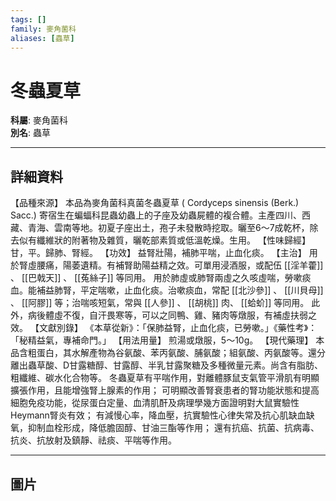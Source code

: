 ```yaml
---
tags: []
family: 麥角菌科
aliases: [蟲草]
---
```


# 冬蟲夏草

**科屬**: 麥角菌科  
**別名**: 蟲草  

---

## 詳細資料
【品種來源】
本品為麥角菌科真菌冬蟲夏草 (
Cordyceps sinensis
(Berk.) Sacc.) 寄宿生在蝙蝠科昆蟲幼蟲上的子座及幼蟲屍體的複合體。主產四川、西藏、青海、雲南等地。初夏子座出土，孢子未發散時挖取。曬至6～7成乾杯，除去似有纖維狀的附著物及雜質，曬乾部素質或低溫乾燥。生用。
【性味歸經】
甘，平。歸肺、腎經。
【功效】
益腎壯陽，補肺平喘，止血化痰。
【主治】
用於腎虛腰痛，陽萎遺精。有補腎助陽益精之效。可單用浸酒服，或配伍 [[淫羊藿]] 、 [[巴戟天]] 、 [[菟絲子]] 等同用。
用於肺虛或肺腎兩虛之久咳虛喘，勞嗽痰血。能補益肺腎，平定喘嗽，止血化痰。治嗽痰血，常配 [[北沙參]] 、 [[川貝母]] 、 [[阿膠]] 等；治喘咳短氣，常與 [[人參]] 、 [[胡桃]] 肉、 [[蛤蚧]] 等同用。 此外，病後體虛不復，自汗畏寒等，可以之同鴨、雞、豬肉等燉服，有補虛扶弱之效。
【文獻別錄】
《本草從新》：「保肺益腎，止血化痰，已勞嗽。」《藥性考》：「秘精益氣，專補命門。」
【用法用量】
煎湯或燉服，5～10g。
【現代藥理】
本品含粗蛋白，其水解產物為谷氨酸、苯丙氨酸、脯氨酸；組氨酸、丙氨酸等。還分離出蟲草酸、D甘露糖醇、甘露醇、半乳甘露聚糖及多種微量元素。尚含有脂肪、粗纖維、碳水化合物等。
冬蟲夏草有平喘作用，對離體豚鼠支氣管平滑肌有明顯擴張作用，且能增強腎上腺素的作用；
可明顯改善腎衰患者的腎功能狀態和提高細胞免疫功能，從尿蛋白定量、血清肌酐及病理學幾方面證明對大鼠實驗性Heymann腎炎有效；
有減慢心率，降血壓，抗實驗性心律失常及抗心肌缺血缺氧，抑制血栓形成，降低膽固醇、甘油三酯等作用；
還有抗癌、抗菌、抗病毒、抗炎、抗放射及鎮靜、祛痰、平喘等作用。

---

## 圖片
